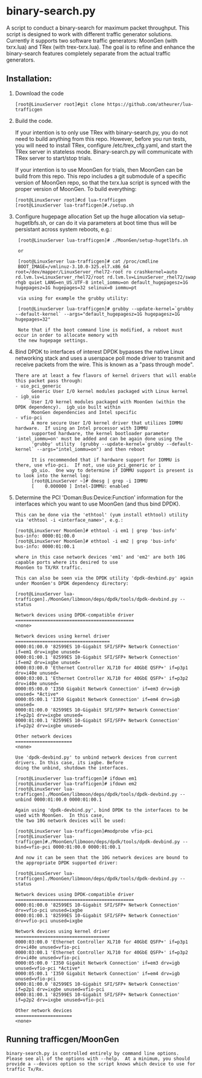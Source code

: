# binary-search.py
A script to conduct a binary-search for maximum packet throughput.  This script is designed to work with different traffic generator solutions.  Currently it supports two software traffic generators: MoonGen (with txrx.lua) and TRex (with trex-txrx.lua).  The goal is to refine and enhance the binary-search features completely separate from the actual traffic generators.

## Installation:
1.  Download the code
    ```
    [root@LinuxServer root]#git clone https://github.com/atheurer/lua-trafficgen
    ```
    
2.  Build the code.  

    If your intention is to only use TRex with binary-search.py, you do not need to build anything from this repo.  However, before you run tests, you will need to install TRex, configure /etc/trex_cfg.yaml, and start the TRex server in stateless mode.  Binary-search.py will communicate with TRex server to start/stop trials.

    If your intention is to use MoonGen for trials, then MoonGen can be build from this repo.  This repo includes a git submodule of a specific version of MoonGen repo, so that the txrx.lua script is synced with the proper version of MoonGen.  To build everything:

    ```
    [root@LinuxServer root]#cd lua-trafficgen
    [root@LinuxServer lua-trafficgen]#./setup.sh 
    ```

3. Configure hugepage allocation
    Set up the huge allocation via setup-hugetlbfs.sh, or can do it via parameters at boot time thus will 
    be persistant across system reboots, e.g.:
        
        [root@LinuxServer lua-trafficgen]# ./MoonGen/setup-hugetlbfs.sh 
        
        or
        
        [root@LinuxServer lua-trafficgen]# cat /proc/cmdline
        BOOT_IMAGE=/vmlinuz-3.10.0-325.el7.x86_64 root=/dev/mapper/LinuxServer_rhel72-root ro crashkernel=auto rd.lvm.lv=LinuxServer_rhel72/root rd.lvm.lv=LinuxServer_rhel72/swap rhgb quiet LANG=en_US.UTF-8 intel_iommu=on default_hugepagesz=1G hugepagesz=1G hugepages=32 selinux=0 iommu=pt
        
        via using for example the grubby utility:
        
        [root@LinuxServer lua-trafficgen]# grubby --update-kernel=`grubby --default-kernel` --args="default_hugepagesz=1G hugepagesz=1G hugepages=32"
        
        Note that if the boot command line is modified, a reboot must occur in order to allocate memory with 
        the new hugepage settings.

4. Bind DPDK to interfaces of interest
    DPDK bypasses the native Linux networking stack and uses a userspace poll mode driver to transmit and 
    receive packets from the wire.  This is known as a "pass through mode".  
    ```    
    There are at least a few flavors of kernel drivers that will enable this packet pass through:
    - uio_pci_generic
          Generic User I/O kernel modules packaged with Linux kernel
    - igb_uio
          User I/O kernel modules packaged with MoonGen (within the DPDK dependency).  igb_uio built within 
          MoonGen dependencies and Intel specific
    - vfio-pci
          A more secure User I/O kernel driver that utilizes IOMMU hardware.  If using an Intel processor with IOMMU 
          supported hardware, the kernel bootloader parameter 'intel_iommu=on' must be added and can be again done using the   
          'grubby' utility  (grubby --update-kernel=`grubby --default-kernel` --args="intel_iommu=on") and then reboot
      
          It is recommended that if hardware support for IOMMU is there, use vfio-pci.  If not, use uio_pci_generic or i
          gb_uio.  One way to determine if IOMMU support is present is to look into the kernel log:
          [root@LinuxServer ~]# dmesg | grep -i IOMMU
          [    0.000000 ] Intel-IOMMU: enabled
      ```
5. Determine the PCI 'Doman:Bus:Device:Function' information for the interfaces which you want to use 
   MoonGen (and thus bind DPDK).  
    ```
    This can be done via the 'ethtool' (yum install ethtool) utility via 'ethtool -i <interface_name>', e.g.:
      
    [root@LinuxServer MoonGen]# ethtool -i em1 | grep 'bus-info'
    bus-info: 0000:01:00.0
    [root@LinuxServer MoonGen]# ethtool -i em2 | grep 'bus-info'
    bus-info: 0000:01:00.1
      
    where in this case network devices 'em1' and 'em2' are both 10G capable ports where its desired to use 
    MoonGen to TX/RX traffic.
      
    This can also be seen via the DPDK utility 'dpdk-devbind.py' again under MoonGen's DPDK dependency directory:

    [root@LinuxServer lua-trafficgen]./MoonGen/libmoon/deps/dpdk/tools/dpdk-devbind.py --status

    Network devices using DPDK-compatible driver
    ============================================
    <none>

    Network devices using kernel driver
    ===================================
    0000:01:00.0 '82599ES 10-Gigabit SFI/SFP+ Network Connection' if=em1 drv=ixgbe unused= 
    0000:01:00.1 '82599ES 10-Gigabit SFI/SFP+ Network Connection' if=em2 drv=ixgbe unused= 
    0000:03:00.0 'Ethernet Controller XL710 for 40GbE QSFP+' if=p3p1 drv=i40e unused= 
    0000:03:00.1 'Ethernet Controller XL710 for 40GbE QSFP+' if=p3p2 drv=i40e unused= 
    0000:05:00.0 'I350 Gigabit Network Connection' if=em3 drv=igb unused= *Active*
    0000:05:00.1 'I350 Gigabit Network Connection' if=em4 drv=igb unused= 
    0000:81:00.0 '82599ES 10-Gigabit SFI/SFP+ Network Connection' if=p2p1 drv=ixgbe unused= 
    0000:81:00.1 '82599ES 10-Gigabit SFI/SFP+ Network Connection' if=p2p2 drv=ixgbe unused= 

    Other network devices
    =====================
    <none>
    
    Use 'dpdk-devbind.py' to unbind network devices from current drivers. In this case, its ixgbe. Before 
    doing the unbind, shutdown the interfaces.
     
    [root@LinuxServer lua-trafficgen]# ifdown em1 
    [root@LinuxServer lua-trafficgen]# ifdown em2 
    [root@LinuxServer lua-trafficgen]./MoonGen/libmoon/deps/dpdk/tools/dpdk-devbind.py --unbind 0000:01:00.0 0000:01:00.1

    Again using 'dpdk-devbind.py', bind DPDK to the interfaces to be used with MoonGen.  In this case, 
    the two 10G network devices will be used:

    [root@LinuxServer lua-trafficgen]#modprobe vfio-pci 
    [root@LinuxServer lua-trafficgen]#./MoonGen/libmoon/deps/dpdk/tools/dpdk-devbind.py --bind=vfio-pci 0000:01:00.0 0000:01:00.1
        
    And now it can be seen that the 10G network devices are bound to the appropriate DPDK supported driver:
        
    [root@LinuxServer lua-trafficgen]./MoonGen/libmoon/deps/dpdk/tools/dpdk-devbind.py --status
    
    Network devices using DPDK-compatible driver
    ============================================
    0000:01:00.0 '82599ES 10-Gigabit SFI/SFP+ Network Connection' drv=vfio-pci unused=ixgbe
    0000:01:00.1 '82599ES 10-Gigabit SFI/SFP+ Network Connection' drv=vfio-pci unused=ixgbe

    Network devices using kernel driver
    ===================================
    0000:03:00.0 'Ethernet Controller XL710 for 40GbE QSFP+' if=p3p1 drv=i40e unused=vfio-pci 
    0000:03:00.1 'Ethernet Controller XL710 for 40GbE QSFP+' if=p3p2 drv=i40e unused=vfio-pci 
    0000:05:00.0 'I350 Gigabit Network Connection' if=em3 drv=igb unused=vfio-pci *Active*
    0000:05:00.1 'I350 Gigabit Network Connection' if=em4 drv=igb unused=vfio-pci 
    0000:81:00.0 '82599ES 10-Gigabit SFI/SFP+ Network Connection' if=p2p1 drv=ixgbe unused=vfio-pci 
    0000:81:00.1 '82599ES 10-Gigabit SFI/SFP+ Network Connection' if=p2p2 drv=ixgbe unused=vfio-pci 

    Other network devices
    =====================
    <none>

     ```

## Running trafficgen/MoonGen
   
   ```
   binary-search.py is controlled entirely by command line options.  Please see all of the options with --help.  At a minimum, you should provide a --devices option so the script knows which device to use for traffic Tx/Rx.
   
